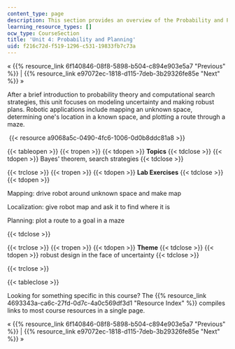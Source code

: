 ```yaml
---
content_type: page
description: This section provides an overview of the Probability and Planning unit.
learning_resource_types: []
ocw_type: CourseSection
title: 'Unit 4: Probability and Planning'
uid: f216c72d-f519-1296-c531-19833fb7c73a
---
```


« {{% resource_link 6f140846-08f8-5898-b504-c894e903e5a7 "Previous" %}} | {{% resource_link e97072ec-1818-d115-7deb-3b29326fe85e "Next" %}} »

After a brief introduction to probability theory and computational search strategies, this unit focuses on modeling uncertainty and making robust plans. Robotic applications include mapping an unknown space, determining one's location in a known space, and plotting a route through a maze.

 {{< resource a9068a5c-0490-4fc6-1006-0d0b8ddc81a8 >}}

{{< tableopen >}}
{{< tropen >}}
{{< tdopen >}}
**Topics**
{{< tdclose >}}
{{< tdopen >}}
Bayes' theorem, search strategies
{{< tdclose >}}

{{< trclose >}}
{{< tropen >}}
{{< tdopen >}}
**Lab Exercises**
{{< tdclose >}}
{{< tdopen >}}


Mapping: drive robot around unknown space and make map

Localization: give robot map and ask it to find where it is

Planning: plot a route to a goal in a maze


{{< tdclose >}}

{{< trclose >}}
{{< tropen >}}
{{< tdopen >}}
**Theme**
{{< tdclose >}}
{{< tdopen >}}
robust design in the face of uncertainty
{{< tdclose >}}

{{< trclose >}}

{{< tableclose >}}

Looking for something specific in this course? The {{% resource_link 4693343a-ca6c-27fd-0d7c-4a0c569df3d1 "Resource Index" %}} compiles links to most course resources in a single page.

« {{% resource_link 6f140846-08f8-5898-b504-c894e903e5a7 "Previous" %}} | {{% resource_link e97072ec-1818-d115-7deb-3b29326fe85e "Next" %}} »